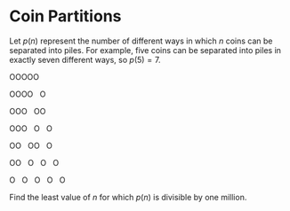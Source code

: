 # Coin Partitions

Let $p(n)$ represent the number of different ways in which $n$ coins can be separated into piles. For example, five coins can be separated into piles in exactly seven different ways, so $p(5)=7$.

OOOOO

OOOO   O

OOO   OO

OOO   O   O

OO   OO   O

OO   O   O   O

O   O   O   O   O

Find the least value of $n$ for which $p(n)$ is divisible by one million.